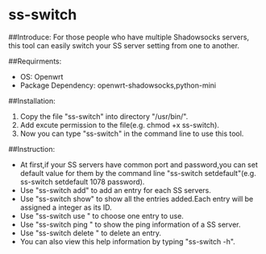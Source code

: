 # ss-switch

##Introduce:
For those people who have multiple Shadowsocks servers, this tool can easily switch your SS server setting from one to another.

##Requirments:
- OS: Openwrt
- Package Dependency: openwrt-shadowsocks,python-mini

##Installation:
1. Copy the file "ss-switch" into directory "/usr/bin/".
2. Add excute permission to the file(e.g. chmod +x ss-switch).
3. Now you can type "ss-switch" in the command line to use this tool.

##Instruction:
* At first,if your SS servers have common port and password,you can set default value for them by the command line "ss-switch setdefault"(e.g. ss-switch setdefault 1078 password).
* Use "ss-switch add" to add an entry for each SS servers.
* Use "ss-switch show" to show all the entries added.Each entry will be assigned a integer as its ID.
* Use "ss-switch use <ID>" to choose one entry to use.
* Use "ss-switch ping <ID>" to show the ping information of a SS server.
* Use "ss-switch delete <ID>" to delete an entry.
* You can also view this help information by typing "ss-switch -h".
